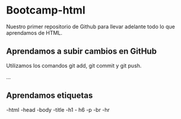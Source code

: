 # Bootcamp-html

Nuestro primer repositorio de Github para llevar adelante todo lo que aprendamos de HTML.

## Aprendamos a subir cambios en GitHub

Utilizamos los comandos git add, git commit y git push.

...

## Aprendamos etiquetas

-html
-head
-body
-title
-h1 - h6
-p
-br
-hr
